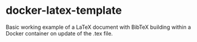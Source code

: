 # docker-latex-template

Basic working example of a LaTeX document with BibTeX building within a Docker container on update of the .tex file.
